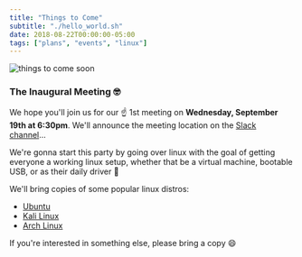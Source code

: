 ```yaml
---
title: "Things to Come"
subtitle: "./hello_world.sh"
date: 2018-08-22T00:00:00-05:00
tags: ["plans", "events", "linux"]
---
```


![things to come soon](/img/things-to-come-stars-300.jpg)

### The Inaugural Meeting :nerd_face:
We hope you'll join us for our :point_up: 1st meeting on **Wednesday, September 19th at 6:30pm**. We'll announce the meeting location on the [Slack channel](https://join.slack.com/t/citysecnyc/shared_invite/enQtMzk1NTcyMDQxODkwLTY1NmE2MDZkZjJhZWIxNGNmNWVjMjUwNDc3M2I3YmRiYmQ0NDBlMjk0Zjc4MzNhY2JiYjUzMWNmYTE0MjkyYzI)...
<!--more-->

We're gonna start this party by going over linux with the goal of getting everyone a working linux setup, whether that be a virtual machine, bootable USB, or as their daily driver :100:

We'll bring copies of some popular linux distros:

+ [Ubuntu](https://www.ubuntu.com/)
+ [Kali Linux](https://www.kali.org/)
+ [Arch Linux](https://www.archlinux.org/)

If you're interested in something else, please bring a copy :smile:
